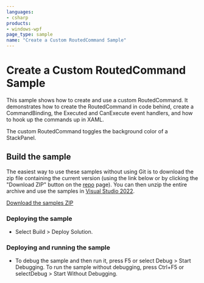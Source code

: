 ```yaml
---
languages:
- csharp
products:
- windows-wpf
page_type: sample
name: "Create a Custom RoutedCommand Sample"
---
```

# Create a Custom RoutedCommand Sample
This sample shows how to create and use a custom RoutedCommand. It demonstrates how to create the RoutedCommand in code behind, create a CommandBinding, the Executed and CanExecute event handlers, and how to hook up the commands up in XAML.

The custom RoutedCommand toggles the background color of a StackPanel.

## Build the sample
The easiest way to use these samples without using Git is to download the zip file containing the current version (using the link below or by clicking the "Download ZIP" button on the [repo](https://github.com/microsoft/WPF-Samples?tab=readme-ov-file) page). You can then unzip the entire archive and use the samples in [Visual Studio 2022](https://www.visualstudio.com/wpf-vs).

[Download the samples ZIP](../../archive/main.zip)

### Deploying the sample
- Select Build > Deploy Solution. 

### Deploying and running the sample
- To debug the sample and then run it, press F5 or select Debug >  Start Debugging. To run the sample without debugging, press Ctrl+F5 or selectDebug > Start Without Debugging. 


